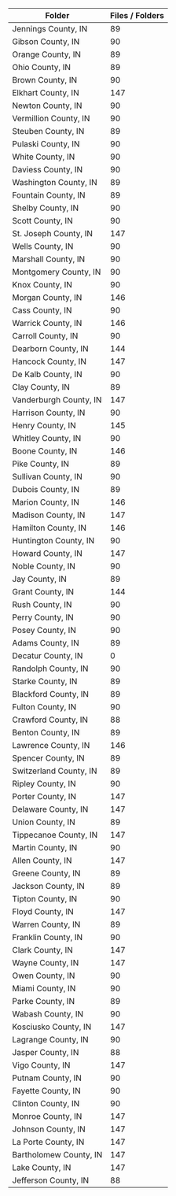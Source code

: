 | Folder                 |   Files / Folders |
|------------------------|-------------------|
| Jennings County, IN    |                89 |
| Gibson County, IN      |                90 |
| Orange County, IN      |                89 |
| Ohio County, IN        |                89 |
| Brown County, IN       |                90 |
| Elkhart County, IN     |               147 |
| Newton County, IN      |                90 |
| Vermillion County, IN  |                90 |
| Steuben County, IN     |                89 |
| Pulaski County, IN     |                90 |
| White County, IN       |                90 |
| Daviess County, IN     |                90 |
| Washington County, IN  |                89 |
| Fountain County, IN    |                89 |
| Shelby County, IN      |                90 |
| Scott County, IN       |                90 |
| St. Joseph County, IN  |               147 |
| Wells County, IN       |                90 |
| Marshall County, IN    |                90 |
| Montgomery County, IN  |                90 |
| Knox County, IN        |                90 |
| Morgan County, IN      |               146 |
| Cass County, IN        |                90 |
| Warrick County, IN     |               146 |
| Carroll County, IN     |                90 |
| Dearborn County, IN    |               144 |
| Hancock County, IN     |               147 |
| De Kalb County, IN     |                90 |
| Clay County, IN        |                89 |
| Vanderburgh County, IN |               147 |
| Harrison County, IN    |                90 |
| Henry County, IN       |               145 |
| Whitley County, IN     |                90 |
| Boone County, IN       |               146 |
| Pike County, IN        |                89 |
| Sullivan County, IN    |                90 |
| Dubois County, IN      |                89 |
| Marion County, IN      |               146 |
| Madison County, IN     |               147 |
| Hamilton County, IN    |               146 |
| Huntington County, IN  |                90 |
| Howard County, IN      |               147 |
| Noble County, IN       |                90 |
| Jay County, IN         |                89 |
| Grant County, IN       |               144 |
| Rush County, IN        |                90 |
| Perry County, IN       |                90 |
| Posey County, IN       |                90 |
| Adams County, IN       |                89 |
| Decatur County, IN     |                 0 |
| Randolph County, IN    |                90 |
| Starke County, IN      |                89 |
| Blackford County, IN   |                89 |
| Fulton County, IN      |                90 |
| Crawford County, IN    |                88 |
| Benton County, IN      |                89 |
| Lawrence County, IN    |               146 |
| Spencer County, IN     |                89 |
| Switzerland County, IN |                89 |
| Ripley County, IN      |                90 |
| Porter County, IN      |               147 |
| Delaware County, IN    |               147 |
| Union County, IN       |                89 |
| Tippecanoe County, IN  |               147 |
| Martin County, IN      |                90 |
| Allen County, IN       |               147 |
| Greene County, IN      |                89 |
| Jackson County, IN     |                89 |
| Tipton County, IN      |                90 |
| Floyd County, IN       |               147 |
| Warren County, IN      |                89 |
| Franklin County, IN    |                90 |
| Clark County, IN       |               147 |
| Wayne County, IN       |               147 |
| Owen County, IN        |                90 |
| Miami County, IN       |                90 |
| Parke County, IN       |                89 |
| Wabash County, IN      |                90 |
| Kosciusko County, IN   |               147 |
| Lagrange County, IN    |                90 |
| Jasper County, IN      |                88 |
| Vigo County, IN        |               147 |
| Putnam County, IN      |                90 |
| Fayette County, IN     |                90 |
| Clinton County, IN     |                90 |
| Monroe County, IN      |               147 |
| Johnson County, IN     |               147 |
| La Porte County, IN    |               147 |
| Bartholomew County, IN |               147 |
| Lake County, IN        |               147 |
| Jefferson County, IN   |                88 |